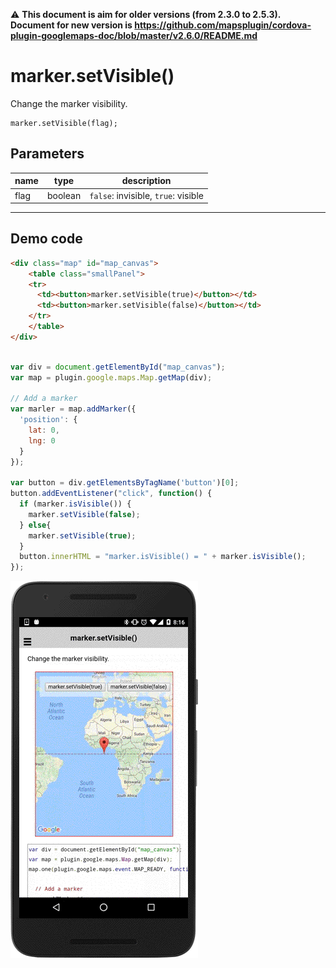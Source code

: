 :warning: **This document is aim for older versions (from 2.3.0 to 2.5.3).
Document for new version is https://github.com/mapsplugin/cordova-plugin-googlemaps-doc/blob/master/v2.6.0/README.md**

# marker.setVisible()

Change the marker visibility.

```
marker.setVisible(flag);
```

## Parameters

name           | type     | description
---------------|----------|---------------------------------------
flag           | boolean  | `false`: invisible, `true`: visible
------------------------------------------------------------------

## Demo code

```html
<div class="map" id="map_canvas">
    <table class="smallPanel">
    <tr>
      <td><button>marker.setVisible(true)</button></td>
      <td><button>marker.setVisible(false)</button></td>
    </tr>
    </table>
</div>
```

```js

var div = document.getElementById("map_canvas");
var map = plugin.google.maps.Map.getMap(div);

// Add a marker
var marler = map.addMarker({
  'position': {
    lat: 0,
    lng: 0
  }
});

var button = div.getElementsByTagName('button')[0];
button.addEventListener("click", function() {
  if (marker.isVisible()) {
    marker.setVisible(false);
  } else{
    marker.setVisible(true);
  }
  button.innerHTML = "marker.isVisible() = " + marker.isVisible();
});


```

![](image.gif)
